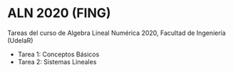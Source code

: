# ALN 2020 (FING)
Tareas del curso de Algebra Lineal Numérica 2020, Facultad de Ingeniería (UdelaR)
- Tarea 1: Conceptos Básicos
- Tarea 2: Sistemas Lineales
